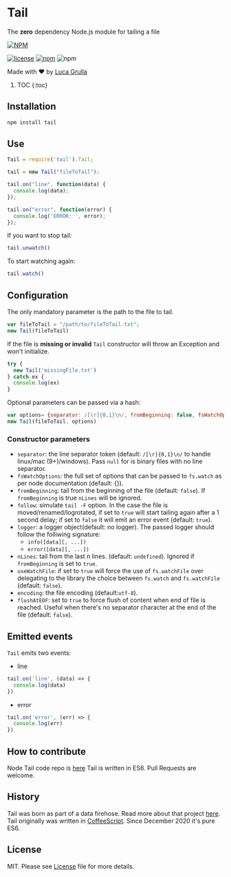 # Tail

The **zero** dependency Node.js module for tailing a file

[![NPM](https://nodei.co/npm/tail.png?downloads=true&downloadRank=true)](https://nodei.co/npm/tail.png?downloads=true&downloadRank=true)

[![license](https://img.shields.io/github/license/mashape/apistatus.svg)](https://github.com/lucagrulla/node-tail/blob/master/LICENSE)
[![npm](https://img.shields.io/npm/v/tail.svg?style=plastic)](https://www.npmjs.com/package/tail)
![npm](https://img.shields.io/npm/dm/tail.svg)

Made with ❤️ by [Luca Grulla](https://www.lucagrulla.com) 

1. TOC
{:toc}

## Installation

```bash
npm install tail
```

## Use

```javascript
Tail = require('tail').Tail;

tail = new Tail("fileToTail");

tail.on("line", function(data) {
  console.log(data);
});

tail.on("error", function(error) {
  console.log('ERROR: ', error);
});
```

If you want to stop tail:

```javascript
tail.unwatch()
```

To start watching again:

```javascript
tail.watch()
```

## Configuration

The only mandatory parameter is the path to the file to tail.

```javascript
var fileToTail = "/path/to/fileToTail.txt";
new Tail(fileToTail)
```

If the file is **missing or invalid** ```Tail``` constructor will throw an Exception and won't initialize.

```javascript
try {
  new Tail('missingFile.txt')
} catch ex {
  console.log(ex)
}
```

Optional parameters can be passed via a hash:

```javascript
var options= {separator: /[\r]{0,1}\n/, fromBeginning: false, fsWatchOptions: {}, follow: true, logger: console}
new Tail(fileToTail, options)
```

### Constructor parameters

* `separator`:  the line separator token (default: `/[\r]{0,1}\n/` to handle linux/mac (9+)/windows). Pass `null` for is binary files with no line separator.
* `fsWatchOptions`: the full set of options that can be passed to `fs.watch` as per node documentation (default: {}).
* `fromBeginning`:  tail from the beginning of the file (default: `false`). If `fromBeginning` is true `nLines` will be ignored.
* `follow`: simulate `tail -F` option. In the case the file is moved/renamed/logrotated, if set to `true`  will start tailing again after a 1 second delay; if set to `false` it will  emit an error event (default: `true`).
* `logger`: a logger object(default: no logger). The passed logger should follow the folliwing signature:
  * `info([data][, ...])`
  * `error([data][, ...])`
* `nLines`: tail from the last n lines. (default: `undefined`). Ignored if `fromBeginning` is set to `true`. 
* `useWatchFile`: if set to `true` will force the use of `fs.watchFile` over delegating to the library the choice between `fs.watch` and `fs.watchFile` (default: `false`).
* `encoding`: the file encoding (default:`utf-8`).
* `flushAtEOF`: set to `true` to force flush of content when end of file is reached. Useful when there's no separator character at the end of the file (default: `false`).

## Emitted events

`Tail` emits two events:

* line

```javascript
tail.on('line', (data) => {
  console.log(data)  
})
```

* error

```javascript
tail.on('error', (err) => {
  console.log(err)  
})
```

## How to contribute
Node Tail code repo is [here](https://github.com/lucagrulla/node-tail/)
Tail is written in ES6. Pull Requests are welcome.

## History

Tail was born as part of a data firehose. Read more about that project [here](https://www.lucagrulla.com/posts/building-a-firehose-with-nodejs/).
Tail originally was written in [CoffeeScript](https://coffeescript.org/). Since December 2020 it's pure ES6.

## License

MIT. Please see [License](https://github.com/lucagrulla/node-tail/blob/master/LICENSE) file for more details.
